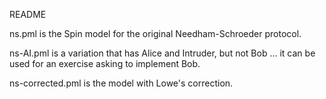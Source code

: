 README

ns.pml is the Spin model for the original Needham-Schroeder protocol.

ns-AI.pml is a variation that has Alice and Intruder, but not Bob ... it can be used for an exercise asking to implement Bob.

ns-corrected.pml is the model with Lowe's correction.